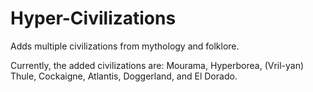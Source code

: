 # Hyper-Civilizations

Adds multiple civilizations from mythology and folklore. 

Currently, the added civilizations are: Mourama, Hyperborea, (Vril-yan) Thule, Cockaigne, Atlantis, Doggerland, and El Dorado.
